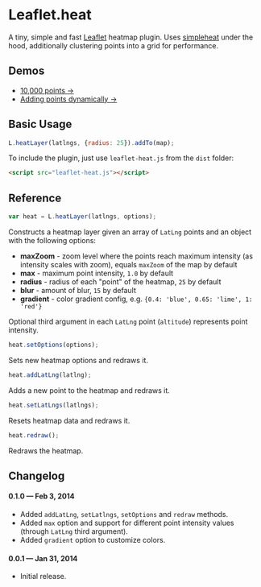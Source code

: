 Leaflet.heat
==========

A tiny, simple and fast [Leaflet](http://leafletjs.com) heatmap plugin.
Uses [simpleheat](https://github.com/mourner/simpleheat) under the hood,
additionally clustering points into a grid for performance.


## Demos

- [10,000 points &rarr;](http://leaflet.github.io/Leaflet.heat/demo)
- [Adding points dynamically &rarr;](http://leaflet.github.io/Leaflet.heat/demo/draw.html)


## Basic Usage

```js
L.heatLayer(latlngs, {radius: 25}).addTo(map);
```

To include the plugin, just use `leaflet-heat.js` from the `dist` folder:

```html
<script src="leaflet-heat.js"></script>
```


## Reference

```js
var heat = L.heatLayer(latlngs, options);
```

Constructs a heatmap layer given an array of `LatLng` points and an object with the following options:

- **maxZoom** - zoom level where the points reach maximum intensity (as intensity scales with zoom),
  equals `maxZoom` of the map by default
- **max** - maximum point intensity, `1.0` by default
- **radius** - radius of each "point" of the heatmap, `25` by default
- **blur** - amount of blur, `15` by default
- **gradient** - color gradient config, e.g. `{0.4: 'blue', 0.65: 'lime', 1: 'red'}`

Optional third argument in each `LatLng` point (`altitude`) represents point intensity.

```js
heat.setOptions(options);
```

Sets new heatmap options and redraws it.

```js
heat.addLatLng(latlng);
```

Adds a new point to the heatmap and redraws it.

```js
heat.setLatLngs(latlngs);
```

Resets heatmap data and redraws it.

```js
heat.redraw();
```

Redraws the heatmap.


## Changelog

#### 0.1.0 &mdash; Feb 3, 2014

- Added `addLatLng`, `setLatlngs`, `setOptions` and `redraw` methods.
- Added `max` option and support for different point intensity values (through `LatLng` third argument).
- Added `gradient` option to customize colors.

#### 0.0.1 &mdash; Jan 31, 2014

- Initial release.

